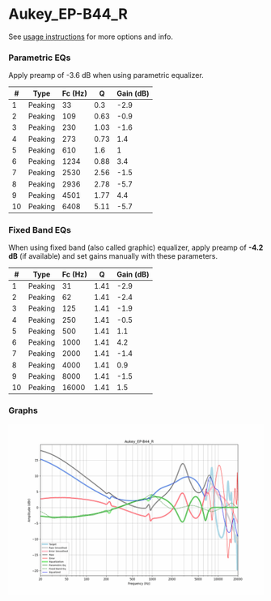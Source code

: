 # Aukey_EP-B44_R
See [usage instructions](https://github.com/jaakkopasanen/AutoEq#usage) for more options and info.

### Parametric EQs
Apply preamp of -3.6 dB when using parametric equalizer.

|   # | Type    |   Fc (Hz) |    Q |   Gain (dB) |
|-----|---------|-----------|------|-------------|
|   1 | Peaking |        33 | 0.3  |        -2.9 |
|   2 | Peaking |       109 | 0.63 |        -0.9 |
|   3 | Peaking |       230 | 1.03 |        -1.6 |
|   4 | Peaking |       273 | 0.73 |         1.4 |
|   5 | Peaking |       610 | 1.6  |         1   |
|   6 | Peaking |      1234 | 0.88 |         3.4 |
|   7 | Peaking |      2530 | 2.56 |        -1.5 |
|   8 | Peaking |      2936 | 2.78 |        -5.7 |
|   9 | Peaking |      4501 | 1.77 |         4.4 |
|  10 | Peaking |      6408 | 5.11 |        -5.7 |

### Fixed Band EQs
When using fixed band (also called graphic) equalizer, apply preamp of **-4.2 dB** (if available) and set gains manually with these parameters.

|   # | Type    |   Fc (Hz) |    Q |   Gain (dB) |
|-----|---------|-----------|------|-------------|
|   1 | Peaking |        31 | 1.41 |        -2.9 |
|   2 | Peaking |        62 | 1.41 |        -2.4 |
|   3 | Peaking |       125 | 1.41 |        -1.9 |
|   4 | Peaking |       250 | 1.41 |        -0.5 |
|   5 | Peaking |       500 | 1.41 |         1.1 |
|   6 | Peaking |      1000 | 1.41 |         4.2 |
|   7 | Peaking |      2000 | 1.41 |        -1.4 |
|   8 | Peaking |      4000 | 1.41 |         0.9 |
|   9 | Peaking |      8000 | 1.41 |        -1.5 |
|  10 | Peaking |     16000 | 1.41 |         1.5 |

### Graphs
![](./Aukey_EP-B44_R.png)

